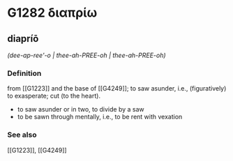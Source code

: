 # G1282 διαπρίω

## diapríō

_(dee-ap-ree'-o | thee-ah-PREE-oh | thee-ah-PREE-oh)_

### Definition

from [[G1223]] and the base of [[G4249]]; to saw asunder, i.e., (figuratively) to exasperate; cut (to the heart).

- to saw asunder or in two, to divide by a saw
- to be sawn through mentally, i.e., to be rent with vexation

### See also

[[G1223]], [[G4249]]


